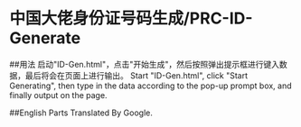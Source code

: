 # 中国大佬身份证号码生成/PRC-ID-Generate
##用法
启动"ID-Gen.html"，点击"开始生成"，然后按照弹出提示框进行键入数据，最后将会在页面上进行输出。
Start "ID-Gen.html", click "Start Generating", then type in the data according to the pop-up prompt box, and finally output on the page.

##English Parts Translated By Google.
